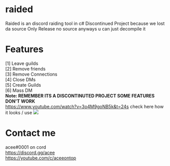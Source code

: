 # raided
Raided is an discord raiding tool in c#
Discontinued Project because we lost da source
Only Release no source
anyways u can just decompile it
# Features
[1] Leave guilds
<br>
[2] Remove friends
<br>
[3] Remove Connections
<br>
[4] Close DMs
<br>
[5] Create Guilds
<br>
[6] Mass DM
<br>
**Note: REMEMBER ITS A DISCONTINUTED PROJECT SOME FEATURES DON'T WORK**
<br>
https://www.youtube.com/watch?v=3o4M9goNB5k&t=24s check here how it looks / use
<img src="https://cdn.discordapp.com/attachments/971501089021108295/971509301719994368/unknown.png"></img>

# Contact me
acee#0001 on cord
<br>
https://discord.gg/acee
<br>
https://youtube.com/c/aceeontop
